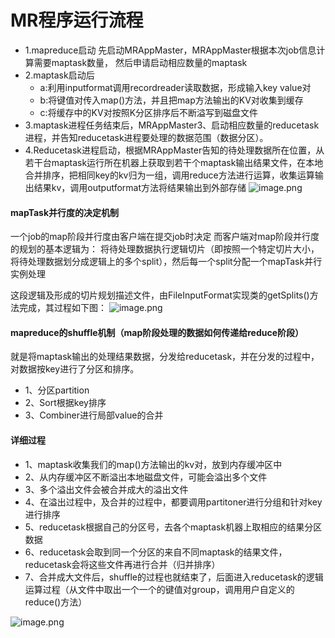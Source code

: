 ﻿# MR程序运行流程
- 1.mapreduce启动 先启动MRAppMaster，MRAppMaster根据本次job信息计算需要maptask数量，
然后申请启动相应数量的maptask
- 2.maptask启动后
	- a:利用inputformat调用recordreader读取数据，形成输入key value对
	- b:将键值对传入map()方法，并且把map方法输出的KV对收集到缓存
	- c:将缓存中的KV对按照K分区排序后不断溢写到磁盘文件
- 3.maptask进程任务结束后，MRAppMaster3、启动相应数量的reducetask进程，并告知reducetask进程要处理的数据范围（数据分区）。
- 4.Reducetask进程启动，根据MRAppMaster告知的待处理数据所在位置，从若干台maptask运行所在机器上获取到若干个maptask输出结果文件，在本地
合并排序，把相同key的kv归为一组，调用reduce方法进行运算，收集运算输出结果kv，调用outputformat方法将结果输出到外部存储
![image.png](https://upload-images.jianshu.io/upload_images/14466054-2112849821b89ac3.png?imageMogr2/auto-orient/strip%7CimageView2/2/w/1240)
#### mapTask并行度的决定机制
一个job的map阶段并行度由客户端在提交job时决定
而客户端对map阶段并行度的规划的基本逻辑为：
将待处理数据执行逻辑切片（即按照一个特定切片大小，将待处理数据划分成逻辑上的多个split），然后每一个split分配一个mapTask并行实例处理

这段逻辑及形成的切片规划描述文件，由FileInputFormat实现类的getSplits()方法完成，其过程如下图：
![image.png](https://upload-images.jianshu.io/upload_images/14466054-449a5a3fa1e4b792.png?imageMogr2/auto-orient/strip%7CimageView2/2/w/1240)

#### mapreduce的shuffle机制（map阶段处理的数据如何传递给reduce阶段）
就是将maptask输出的处理结果数据，分发给reducetask，并在分发的过程中，
对数据按key进行了分区和排序。
- 1、分区partition
- 2、Sort根据key排序
- 3、Combiner进行局部value的合并
#### 详细过程
- 1、maptask收集我们的map()方法输出的kv对，放到内存缓冲区中
- 2、从内存缓冲区不断溢出本地磁盘文件，可能会溢出多个文件
- 3、多个溢出文件会被合并成大的溢出文件
- 4、在溢出过程中，及合并的过程中，都要调用partitoner进行分组和针对key进行排序
- 5、reducetask根据自己的分区号，去各个maptask机器上取相应的结果分区数据
- 6、reducetask会取到同一个分区的来自不同maptask的结果文件，reducetask会将这些文件再进行合并（归并排序）
- 7、合并成大文件后，shuffle的过程也就结束了，后面进入reducetask的逻辑运算过程（从文件中取出一个一个的键值对group，调用用户自定义的reduce()方法）

![image.png](https://upload-images.jianshu.io/upload_images/14466054-a4f64ce6c5d4290e.png?imageMogr2/auto-orient/strip%7CimageView2/2/w/1240)